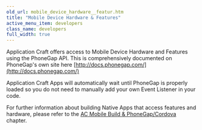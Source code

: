 ```yaml
---
old_url: mobile_device_hardware__featur.htm
title: "Mobile Device Hardware & Features"
active_menu_item: developers
class_name: developers
full_width: true
---
```



Application Craft offers access to Mobile Device Hardware and Features using the PhoneGap API. This is comprehensively documented on PhoneGap's own site here [http://docs.phonegap.com/](http://docs.phonegap.com/)

Application Craft Apps will automatically wait until PhoneGap is properly loaded so you do not need to manually add your own Event Listener in your code.

For further information about building Native Apps that access features and hardware, please refer to the [AC Mobile Build & PhoneGap/Cordova](/developers/documentation/ac-mobile-build-phonegap/) chapter.

